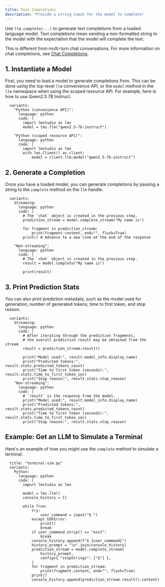 ```yaml
---
title: Text Completions
description: "Provide a string input for the model to complete"
---
```


Use `llm.complete(...)` to generate text completions from a loaded language model.
Text completions mean sending a non-formatted string to the model with the expectation that the model will complete the text.

This is different from multi-turn chat conversations. For more information on chat completions, see [Chat Completions](./chat-completion).

## 1. Instantiate a Model

First, you need to load a model to generate completions from.
This can be done using the top-level `llm` convenience API,
or the `model` method in the `llm` namespace when using the scoped resource API.
For example, here is how to use Qwen2.5 7B Instruct.


```lms_code_snippet
  variants:
    "Python (convenience API)":
      language: python
      code: |
        import lmstudio as lms
        model = lms.llm("qwen2.5-7b-instruct")

    "Python (scoped resource API)":
      language: python
      code: |
        import lmstudio as lms
        with lms.Client() as client:
            model = client.llm.model("qwen2.5-7b-instruct")

```

## 2. Generate a Completion

Once you have a loaded model, you can generate completions by passing a string to the `complete` method on the `llm` handle.

```lms_code_snippet
  variants:
    Streaming:
      language: python
      code: |
        # The `chat` object is created in the previous step.
        prediction_stream = model.complete_stream("My name is")

        for fragment in prediction_stream:
            print(fragment.content, end="", flush=True)
        print() # Advance to a new line at the end of the response

    "Non-streaming":
      language: python
      code: |
        # The `chat` object is created in the previous step.
        result = model.complete("My name is")

        print(result)
```

## 3. Print Prediction Stats

You can also print prediction metadata, such as the model used for generation, number of generated tokens, time to first token, and stop reason.

```lms_code_snippet
  variants:
    Streaming:
      language: python
      code: |
        # After iterating through the prediction fragments,
        # the overall prediction result may be obtained from the stream
        result = prediction_stream.result()

        print("Model used:", result.model_info.display_name)
        print("Predicted tokens:", result.stats.predicted_tokens_count)
        print("Time to first token (seconds):", result.stats.time_to_first_token_sec)
        print("Stop reason:", result.stats.stop_reason)
    "Non-streaming":
      language: python
      code: |
        # `result` is the response from the model.
        print("Model used:", result.model_info.display_name)
        print("Predicted tokens:", result.stats.predicted_tokens_count)
        print("Time to first token (seconds):", result.stats.time_to_first_token_sec)
        print("Stop reason:", result.stats.stop_reason)
```

## Example: Get an LLM to Simulate a Terminal

Here's an example of how you might use the `complete` method to simulate a terminal.

```lms_code_snippet
  title: "terminal-sim.py"
  variants:
    Python:
      language: python
      code: |
        import lmstudio as lms

        model = lms.llm()
        console_history = []

        while True:
            try:
                user_command = input("$ ")
            except EOFError:
                print()
                break
            if user_command.strip() == "exit":
                break
            console_history.append(f"$ {user_command}")
            history_prompt = "\n".join(console_history)
            prediction_stream = model.complete_stream(
                history_prompt,
                config={ "stopStrings": ["$"] },
            )
            for fragment in prediction_stream:
                print(fragment.content, end="", flush=True)
            print()
            console_history.append(prediction_stream.result().content)

```

<!-- ## Advanced Usage

### Progress callbacks

TODO: Cover available callbacks (Python SDK has all of these now)

Long prompts will often take a long time to first token, i.e. it takes the model a long time to process your prompt.
If you want to get updates on the progress of this process, you can provide a float callback to `complete`
that receives a float from 0.0-1.0 representing prompt processing progress.

```lms_code_snippet
  variants:
    Python:
      language: python
      code: |
        import lmstudio as lms

        llm = lms.llm()

        completion = llm.complete(
            "My name is",
            on_progress: lambda progress: print(f"{progress*100}% complete")
        )

    Python (with scoped resources):
      language: python
      code: |
        import lmstudio as lms

        with lms.Client() as client:
            llm = client.llm.model()

            completion = llm.complete(
                "My name is",
                on_progress: lambda progress: print(f"{progress*100}% processed")
            )

    "Python (convenience API)":
      language: python
      code: |
        import { LMStudioClient } from "@lmstudio/sdk";

        const client = new LMStudioClient()
        const llm = client.llm.model()

        const prediction = llm.complete(
          "My name is",
          {onPromptProcessingProgress: (progress) => process.stdout.write(`${progress*100}% processed`)})
```

### Prediction configuration

You can also specify the same prediction configuration options as you could in the
in-app chat window sidebar. Please consult your specific SDK to see exact syntax. -->
